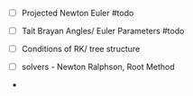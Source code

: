 - [ ] Projected Newton Euler #todo
- [ ] Tait Brayan Angles/ Euler Parameters #todo 
- [ ] Conditions of RK/ tree structure 
- [ ] solvers - Newton Ralphson, Root Method


- 




